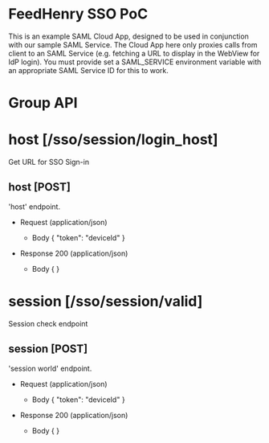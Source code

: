 # FeedHenry SSO PoC

This is an example SAML Cloud App, designed to be used in conjunction with our sample SAML Service. The Cloud App here only proxies calls from client to an SAML Service (e.g. fetching a URL to display in the WebView for IdP login).
You must provide set a SAML_SERVICE environment variable with an appropriate SAML Service ID for this to work.

# Group API

# host [/sso/session/login_host]

Get URL for SSO Sign-in

## host [POST] 

'host' endpoint.

+ Request (application/json)
    + Body
            {
              "token": "deviceId"
            }

+ Response 200 (application/json)
    + Body
            {
            }


# session [/sso/session/valid]

Session check endpoint

## session [POST] 

'session world' endpoint.

+ Request (application/json)
    + Body
            {
              "token": "deviceId"
            }

+ Response 200 (application/json)
    + Body
            {
            }
